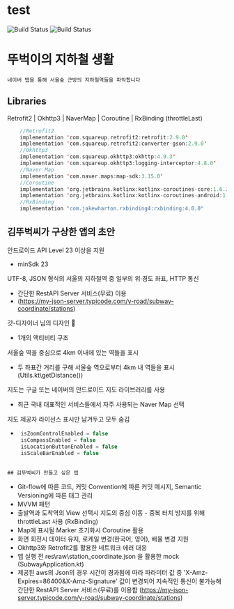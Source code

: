 # test

![Build Status](https://img.shields.io/badge/version-v0.3.0-orange) ![Build Status](https://img.shields.io/badge/I_love-socar-blue)

# 뚜벅이의 지하철 생활
```
네이버 맵을 통해 서울숲 근방의 지하철역들을 파악합니다
```
## Libraries
Retrofit2 | Okhttp3 | NaverMap | Coroutine | RxBinding (throttleLast)
```kotlin
    //Retrofit2
    implementation 'com.squareup.retrofit2:retrofit:2.9.0'
    implementation 'com.squareup.retrofit2:converter-gson:2.9.0'
    //Okhttp3
    implementation 'com.squareup.okhttp3:okhttp:4.9.3'
    implementation 'com.squareup.okhttp3:logging-interceptor:4.8.0'
    //Naver Map
    implementation 'com.naver.maps:map-sdk:3.15.0'
    //Coroutine
    implementation 'org.jetbrains.kotlinx:kotlinx-coroutines-core:1.6.2'
    implementation 'org.jetbrains.kotlinx:kotlinx-coroutines-android:1.6.2'
    //RxBinding
    implementation "com.jakewharton.rxbinding4:rxbinding:4.0.0"
```

## 김뚜벅씨가 구상한 앱의 초안

안드로이드 API Level 23 이상을 지원
 - minSdk 23

UTF-8, JSON 형식의 서울의 지하철역 중 일부의 위·경도 좌표, HTTP 통신
 - 간단한 RestAPI Server 서비스(무료) 이용
 - (https://my-json-server.typicode.com/y-road/subway-coordinate/stations)

갓-디자이너 님의 디자인 👏
 - 1개의 액티비티 구조

서울숲 역을 중심으로 4km 이내에 있는 역들을 표시
 - 두 좌표간 거리를 구해 서울숲 역으로부터 4km 내 역들을 표시 (Utils.kt\getDistance())

지도는 구글 또는 네이버의 안드로이드 지도 라이브러리를 사용
 - 최근 국내 대표적인 서비스들에서 자주 사용되는 Naver Map 선택

지도 제공자 라이선스 표시만 남겨두고 모두 숨김
 - ```kotlin
    isZoomControlEnabled = false
    isCompassEnabled = false
    isLocationButtonEnabled = false
    isScaleBarEnabled = false
```

## 김뚜벅씨가 만들고 싶은 앱
```
 -  Git-flow에 따른 코드, 커밋 Convention에 따른 커밋 메시지, Semantic Versioning에 따른 태그 관리
 - MVVM 패턴
 - 출발역과 도착역의 View 선택시 지도의 중심 이동 - 중복 터치 방지를 위해 throttleLast 사용 (RxBinding)
 - Map에 표시될 Marker 초기화시 Coroutine 활용
 - 화면 회전시 데이터 유지, 로케일 변경(한국어, 영어), 배율 변경 지원
 - Okhttp3와 Retrofit2를 활용한 네트워크 에러 대응
 - 앱 실행 전 res\raw\station_coordinate.json 을 활용한 mock (SubwayApplication.kt)
 - 제공된 aws의 Json의 경우 시간이 경과됨에 따라 파라미터 값 중 'X-Amz-Expires=86400&X-Amz-Signature' 값이 변경되어 지속적인 통신이 불가능해 간단한 RestAPI Server 서비스(무료)를 이용함 (https://my-json-server.typicode.com/y-road/subway-coordinate/stations)
```
